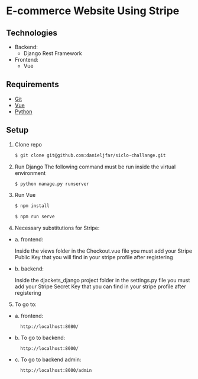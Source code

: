 # E-commerce Website Using Stripe

## Technologies
- Backend:
    - Django Rest Framework
- Frontend:
    - Vue

## Requirements
- [Git](http://git-scm.com/)
- [Vue](https://vuejs.org/)
- [Python](http://www.python.org/)

## Setup
1. Clone repo

    ```bash
    $ git clone git@github.com:danieljfar/siclo-challange.git
    ```

2. Run Django
    The following command must be run inside the virtual environment 
    ```bash
    $ python manage.py runserver
    ```
3. Run Vue
    ```bash
    $ npm install
    ```
    ```bash
    $ npm run serve
    ```
4. Necessary substitutions for Stripe:
  - a. frontend:
    
      Inside the views folder in the Checkout.vue file you must add your Stripe Public Key that you will find in your stripe profile after registering
    
  - b. backend:
    
      Inside the djackets_django project folder in the settings.py file you must add your Stripe Secret Key that you can find in your stripe profile after registering
    
5. To go to:
  - a. frontend:
    ```
      http://localhost:8080/
    ```
  - b. To go to backend:
    ```
      http://localhost:8000/
    ```
  - c. To go to backend admin:
    ```
      http://localhost:8000/admin
    ```
